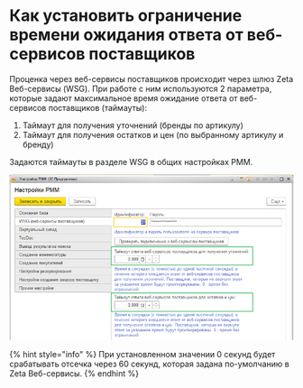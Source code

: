 # Как установить ограничение времени ожидания ответа от веб-сервисов поставщиков

Проценка через веб-сервисы поставщиков происходит через шлюз Zeta Веб-сервисы \(WSG\). При работе с ним используются 2 параметра, которые задают максимальное время ожидание ответа от веб-сервисов поставщиков \(таймауты\):

1. Таймаут для получения уточнений \(бренды по артикулу\)
2. Таймаут для получения остатков и цен \(по выбранному артикулу и бренду\)

Задаются таймауты в разделе WSG в общих настройках РММ.

![](../.gitbook/assets/image%20%2813%29.png)

{% hint style="info" %}
При установленном значении 0 секунд будет срабатывать отсечка через 60 секунд, которая задана по-умолчанию в Zeta Веб-сервисы.
{% endhint %}

